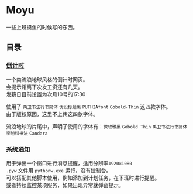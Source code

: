 # Moyu

一些上班摸鱼的时候写的东西。

## 目录

### [倒计时](countdown.html)

一个类流浪地球风格的倒计时网页。  
会提示距离下次发工资还有几天。  
发薪日目前设置为次月10号的17:30

使用了 `禹卫书法行书简体` `优设标题黑` `PUTHIAfont` `Gobold-Thin` 这四款字体。  
由于版权原因，这里不上传这四款字体。

流浪地球的片尾中，声明了使用的字体有：`微软雅黑` `Gobold Thin` `禹卫书法行书简体` `李旭科书法` `Candara`

### [系统通知](talk.pyw)

用于弹出一个窗口进行消息提醒，适用分辨率`1920×1080`  
`.pyw` 文件用 `pythonw.exe` 运行，没有控制台。  
可以搭配其他脚本使用，例如添加到计划任务，在下班时进行提醒。  
或者持续监控某项服务，如果出现异常就弹窗提示。
